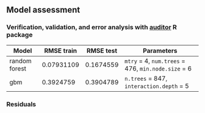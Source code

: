 ## Model assessment

### Verification, validation, and error analysis with [auditor](https://cran.r-project.org/web/packages/auditor/index.html) R package


| Model     |  RMSE train | RMSE test | Parameters|
|-----------|------------|-----------|-----------|
| random forest|  0.07931109|0.1674559| `mtry` = 4, `num.trees` = 476, `min.node.size` = 6|
|gbm|0.3924759|0.3904789|`n.trees` = 847, `interaction.depth` = 5|


###  Residuals